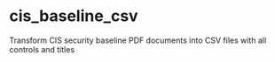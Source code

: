 # cis_baseline_csv
Transform CIS security baseline PDF documents into CSV files with all controls and titles
